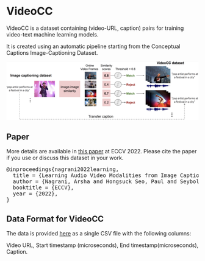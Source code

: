 # VideoCC

VideoCC is a dataset containing (video-URL, caption) pairs for training
video-text machine learning models. 

It is created using an automatic pipeline starting from the Conceptual Captions
Image-Captioning Dataset. 

![videocc-pipeline](assets/images/videocc_pipeline.png)
## Paper 

More details are available in [this
paper](https://arxiv.org/pdf/2204.00679.pdf) at ECCV 2022. Please cite the paper if
you use or discuss this dataset in your work.

<div class="highlight highlight-source-shell"><pre>
@inproceedings{nagrani2022learning,
  title = {Learning Audio Video Modalities from Image Captions},
  author = {Nagrani, Arsha and Hongsuck Seo, Paul and Seybold, Bryan, and Hauth Anja, and Santiago, Manen, and Chen, Sun and Schmid, Cordelia},
  booktitle = {ECCV},
  year = {2022},
}
</pre></div>

## Data Format for VideoCC 

The data is provided [here](https://storage.cloud.google.com/videocc_public_files/video_cc_public.csv) as a single CSV file with the following columns: 

Video URL, Start timestamp (microseconds), End timestamp(microseconds), Caption. 


